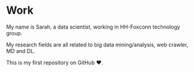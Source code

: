# Work

My name is Sarah, a data scientist, working in HH-Foxconn technology group.

My research fields are all related to big data mining/analysis, web crawler, MD and DL.

This is my first repository on GitHub :heart:.
